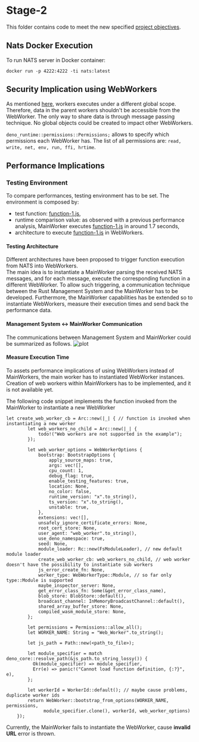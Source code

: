 # Stage-2
This folder contains code to meet the new specified [project objectives](https://github.com/gavi210/UZH_ECMASCRIPT_PROJECT/blob/main/project-objectives/README.md).

## Nats Docker Execution
To run NATS server in Docker container: 
```
docker run -p 4222:4222 -ti nats:latest
```

## Security Implication using WebWorkers
As mentioned [here](https://developer.mozilla.org/en-US/docs/Web/API/Web_Workers_API), workers executes under a different global scope.
Therefore, data in the parent workers shouldn't be accessible from the WebWorker. The only way to share data is through message
passing technique. No global objects could be created to impact other WebWorkers.

```deno_runtime::permissions::Permissions;``` allows to specify which permissions each WebWorker has. 
The list of all permissions are: ```read, write, net, env, run, ffi, hrtime```.

## Performance Implications
### Testing Environment
To compare performances, testing environment has to be set.
The environment is composed by: 
- test function: [function-1.js](nats-receiver/functions/function-1.js),
- runtime comparison value: as observed with a previous performance analysis, MainWorker executes [function-1.js](nats-receiver/functions/function-1.js) in around 1.7 seconds,
- architecture to execute [function-1.js](nats-receiver/functions/function-1.js) in WebWorkers.

#### Testing Architecture
Different architectures have been proposed to trigger function execution from NATS into WebWorkers.  
The main idea is to instantiate a MainWorker parsing the received NATS messages, and for each message, execute the corresponding function 
in a different WebWorker. 
To allow such triggering, a communication technique between the Rust Management System and the MainWorker has to be developed. 
Furthermore, the MainWorker capabilities has be extended so to instantiate WebWorkers, measure their execution times and send back the performance data.

#### Management System <-> MainWorker Communication
The communications between Management System and MainWorker could be summarized as follows.
![plot](report_images/ManagementSystem-MainWorkerCommunication.png)


#### Measure Execution Time
To assets performance implications of using WebWorkers instead of MainWorkers, the main worker has to instantiated WebWorker instances.
Creation of web workers within MainWorkers has to be implemented, and it is not available yet. 

The following code snippet implements the function invoked from the MainWorker to instantiate a new WebWorker
```
let create_web_worker_cb = Arc::new(|_| { // function is invoked when instantiating a new worker
        let web_workers_no_child = Arc::new(|_| {
            todo!("Web workers are not supported in the example");
        });

        let web_worker_options = WebWorkerOptions {
            bootstrap: BootstrapOptions {
                apply_source_maps: true,
                args: vec![],
                cpu_count: 1,
                debug_flag: true,
                enable_testing_features: true,
                location: None,
                no_color: false,
                runtime_version: "x".to_string(),
                ts_version: "x".to_string(),
                unstable: true,
            },
            extensions: vec![],
            unsafely_ignore_certificate_errors: None,
            root_cert_store: None,
            user_agent: "web_worker".to_string(),
            use_deno_namespace: true,
            seed: None,
            module_loader: Rc::new(FsModuleLoader), // new default module loader
            create_web_worker_cb: web_workers_no_child, // web worker doesn't have the possibility to instantiate sub workers
            js_error_create_fn: None,
            worker_type: WebWorkerType::Module, // so far only type::Module is supported
            maybe_inspector_server: None,
            get_error_class_fn: Some(&get_error_class_name),
            blob_store: BlobStore::default(),
            broadcast_channel: InMemoryBroadcastChannel::default(),
            shared_array_buffer_store: None,
            compiled_wasm_module_store: None,
        };

        let permissions = Permissions::allow_all();
        let WORKER_NAME: String = "Web_Worker".to_string();

        let js_path = Path::new(<path_to_file>); 

        let module_specifier = match deno_core::resolve_path(&js_path.to_string_lossy()) {
          Ok(module_specifier) => module_specifier,
          Err(e) => panic!("Cannot load function definition, {:?}", e),
        };

        let workerId = WorkerId::default(); // maybe cause problems, duplicate worker ids
        return WebWorker::bootstrap_from_options(WORKER_NAME, permissions,
              module_specifier.clone(), workerId, web_worker_options)
    });
```

Currently, the MainWorker fails to instantiate the WebWorker, cause **invalid URL** error is thrown.



